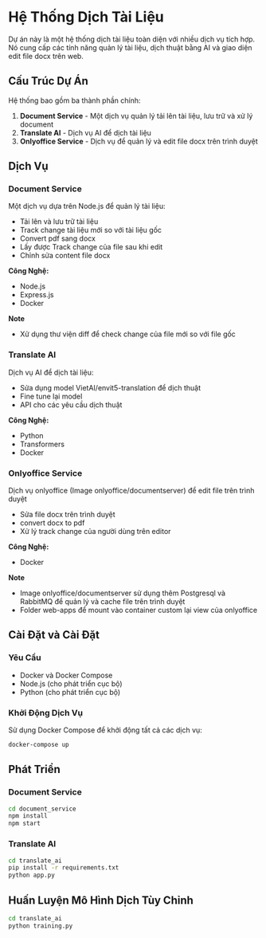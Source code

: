 # Hệ Thống Dịch Tài Liệu

Dự án này là một hệ thống dịch tài liệu toàn diện với nhiều dịch vụ tích hợp. Nó cung cấp các tính năng quản lý tài liệu, dịch thuật bằng AI và giao diện edit file docx trên web.

## Cấu Trúc Dự Án

Hệ thống bao gồm ba thành phần chính:

1. **Document Service** - Một dịch vụ quản lý tải lên tài liệu, lưu trữ và xử lý document
2. **Translate AI** - Dịch vụ AI để dịch tài liệu
3. **Onlyoffice Service** - Dịch vụ để quản lý và edit file docx trên trình duyệt

## Dịch Vụ

### Document Service

Một dịch vụ dựa trên Node.js để quản lý tài liệu:

- Tải lên và lưu trữ tài liệu
- Track change tài liệu mới so với tài liệu gốc
- Convert pdf sang docx
- Lấy được Track change của file sau khi edit
- Chỉnh sửa content file docx

**Công Nghệ:**
- Node.js
- Express.js
- Docker

**Note**
- Xử dụng thư viện diff để check change của file mới so với file gốc

### Translate AI

Dịch vụ AI để dịch tài liệu:

- Sửa dụng model VietAI/envit5-translation để dịch thuật
- Fine tune lại model
- API cho các yêu cầu dịch thuật

**Công Nghệ:**
- Python
- Transformers
- Docker

### Onlyoffice Service

Dịch vụ onlyoffice (Image onlyoffice/documentserver) để edit file trên trình duyệt

- Sửa file docx trên trình duyệt
- convert docx to pdf
- Xử lý track change của người dùng trên editor

**Công Nghệ:**
- Docker

**Note**
- Image onlyoffice/documentserver sử dụng thêm Postgresql và RabbitMQ để quản lý và cache file trên trình duyệt
- Folder web-apps để mount vào container custom lại view của onlyoffice

## Cài Đặt và Cài Đặt

### Yêu Cầu

- Docker và Docker Compose
- Node.js (cho phát triển cục bộ)
- Python (cho phát triển cục bộ)

### Khởi Động Dịch Vụ

Sử dụng Docker Compose để khởi động tất cả các dịch vụ:

```bash
docker-compose up
```

## Phát Triển

### Document Service

```bash
cd document_service
npm install
npm start
```

### Translate AI

```bash
cd translate_ai
pip install -r requirements.txt
python app.py
```

## Huấn Luyện Mô Hình Dịch Tùy Chỉnh

```bash
cd translate_ai
python training.py
```
